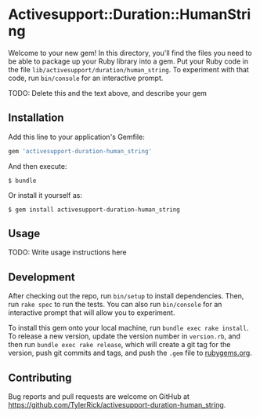 # Activesupport::Duration::HumanString

Welcome to your new gem! In this directory, you'll find the files you need to be able to package up your Ruby library into a gem. Put your Ruby code in the file `lib/activesupport/duration/human_string`. To experiment with that code, run `bin/console` for an interactive prompt.

TODO: Delete this and the text above, and describe your gem

## Installation

Add this line to your application's Gemfile:

```ruby
gem 'activesupport-duration-human_string'
```

And then execute:

    $ bundle

Or install it yourself as:

    $ gem install activesupport-duration-human_string

## Usage

TODO: Write usage instructions here

## Development

After checking out the repo, run `bin/setup` to install dependencies. Then, run `rake spec` to run the tests. You can also run `bin/console` for an interactive prompt that will allow you to experiment.

To install this gem onto your local machine, run `bundle exec rake install`. To release a new version, update the version number in `version.rb`, and then run `bundle exec rake release`, which will create a git tag for the version, push git commits and tags, and push the `.gem` file to [rubygems.org](https://rubygems.org).

## Contributing

Bug reports and pull requests are welcome on GitHub at https://github.com/TylerRick/activesupport-duration-human_string.
